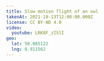 ```yaml
---
title: Slow motion flight of an owl
takenAt: 2021-10-13T12:00:00.000Z
license: CC BY-ND 4.0
video:
  youtube: LRK8F_zISlI
geo:
  lat: 50.085122
  lng: 8.911562
---
```

